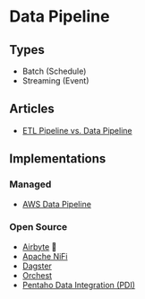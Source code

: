 # Data Pipeline

## Types

- Batch (Schedule)
- Streaming (Event)

## Articles

- [ETL Pipeline vs. Data Pipeline](https://www.integrate.io/blog/etl-pipeline-vs-data-pipeline/)

## Implementations

### Managed

- [AWS Data Pipeline](/aws/services/datapipeline.md)

### Open Source

- [Airbyte](/airbyte/README.md) 🌟
- [Apache NiFi](/apache/nifi/README.md)
- [Dagster](/dagster.md)
- [Orchest](https://github.com/orchest/orchest)
- [Pentaho Data Integration (PDI)](https://github.com/pentaho/pentaho-kettle)
